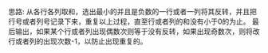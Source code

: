 思路:
从各行各列取和，选出最小的并且是负数的一行或者一列将其反转，并且把行号或者列号记录下来，重复以上过程，直至行或者列的和没有小于0的为止。
最后输出，如果某个行或者列出现偶数次则等于没有反转，如果出现奇数次，则将改行或者列的出现次数-1，以防止出现重复的。
